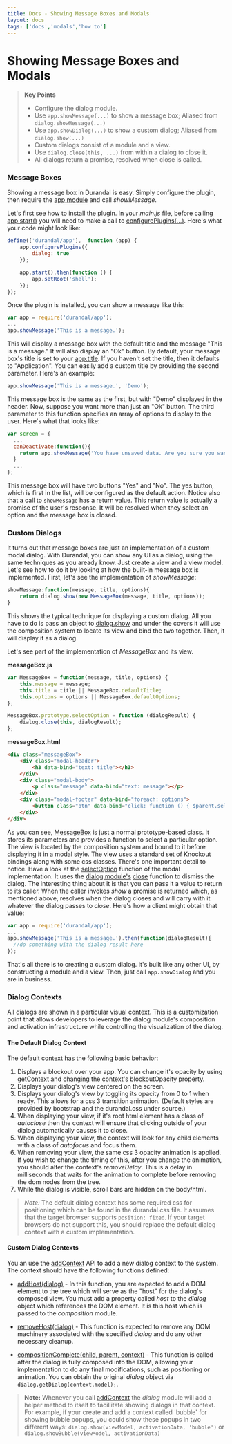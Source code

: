 ```yaml
---
title: Docs - Showing Message Boxes and Modals
layout: docs
tags: ['docs','modals','how to']
---
```

# Showing Message Boxes and Modals
#### 

<blockquote>
  <strong>Key Points</strong>
  <ul>
    <li>Configure the dialog module.</li>
    <li>
      Use <code>app.showMessage(...)</code> to show a message box; Aliased from <code>dialog.showMessage(...)</code>
    </li>
    <li>
      Use <code>app.showDialog(...)</code> to show a custom dialog; Aliased from <code>dialog.show(...)</code>
    </li>
    <li>
      Custom dialogs consist of a module and a view.
    </li>
    <li>
      Use <code>dialog.close(this, ...)</code> from within a dialog to close it.
    </li>
    <li>
      All dialogs return a promise, resolved when close is called.
    </li>
  </ul>
</blockquote>

### Message Boxes

Showing a message box in Durandal is easy. Simply configure the plugin, then require the [app module](/documentation/api#module/app) and call _showMessage_. 

Let's first see how to install the plugin. In your _main.js_ file, before calling [app.start()](/documentation/api#module/app/method/start) you will need to make a call to [configurePlugins(...)](/documentation/api#module/app/method/configurePlugins). Here's what your code might look like:

```javascript
define(['durandal/app'],  function (app) {
    app.configurePlugins({
        dialog: true
    });

    app.start().then(function () {
        app.setRoot('shell');
    });
});
```

Once the plugin is installed, you can show a message like this:

```javascript
var app = require('durandal/app');
...
app.showMessage('This is a message.');
```

This will display a message box with the default title and the message "This is a message." It will also display an "Ok" button.
By default, your message box's title is set to your [app.title](/documentation/api#module/app/property/title). If you haven't set the title, then it defaults to "Application".
You can easily add a custom title by providing the second parameter. Here's an example:

```javascript
app.showMessage('This is a message.', 'Demo');
```

This message box is the same as the first, but with "Demo" displayed in the header. Now, suppose you want more than just an "Ok" button. 
The third parameter to this function specifies an array of options to display to the user. Here's what that looks like:

```javascript
var screen = {
  ...
  canDeactivate:function(){
    return app.showMessage('You have unsaved data. Are you sure you want to close?', 'Unsaved Data', ['Yes', 'No']);
  }
  ...
};
```

This message box will have two buttons "Yes" and "No". The yes button, which is first in the list, will be configured as the default action.
Notice also that a call to `showMessage` has a return value. This return value is actually a promise of the user's response. 
It will be resolved when they select an option and the message box is closed.

### Custom Dialogs

It turns out that message boxes are just an implementation of a custom modal dialog.
With Durandal, you can show any UI as a dialog, using the same techniques as you aready know. Just create a view and a view model.
Let's see how to do it by looking at how the built-in message box is implemented. 
First, let's see the implementation of _showMessage_:

```javascript
showMessage:function(message, title, options){
    return dialog.show(new MessageBox(message, title, options));
}
```

This shows the typical technique for displaying a custom dialog. All you have to do is pass an object to [dialog.show](/documentation/api#module/dialog/method/show) and under the covers it will use the composition system to locate its view and bind the two together. Then, it will display it as a dialog.

Let's see part of the implementation of _MessageBox_ and its view.

**messageBox.js**
```javascript
var MessageBox = function(message, title, options) {
    this.message = message;
    this.title = title || MessageBox.defaultTitle;
    this.options = options || MessageBox.defaultOptions;
};

MessageBox.prototype.selectOption = function (dialogResult) {
    dialog.close(this, dialogResult);
};
```
**messageBox.html**
```html
<div class="messageBox">
    <div class="modal-header">
        <h3 data-bind="text: title"></h3>
    </div>
    <div class="modal-body">
        <p class="message" data-bind="text: message"></p>
    </div>
    <div class="modal-footer" data-bind="foreach: options">
        <button class="btn" data-bind="click: function () { $parent.selectOption($data); }, text: $data, css: { 'btn-primary': $index() == 0, autofocus: $index() == 0 }"></button>
    </div>
</div>
```

As you can see, [MessageBox](/documentation/api#module/dialog/class/MessageBox) is just a normal prototype-based class. It stores its parameters and provides a function to select a particular option.
The view is located by the composition system and bound to it before displaying it in a modal style. The view uses a standard set of Knockout bindings along with some css classes.
There's one important detail to notice. Have a look at the [selectOption](/documentation/api#class/MessageBox/method/selectOption) function of the modal implementation.
It uses the [dialog module's](/documentation/api#module/dialog) [close](/documentation/api#module/dialog/method/close) function to dismiss the dialog. The interesting thing about it is that you can pass it a value to return to its caller.
When the caller invokes _show_ a promise is returned which, as mentioned above, resolves when the dialog closes and will carry with it whatever the dialog passes to _close_.
Here's how a client might obtain that value:

```javascript
var app = require('durandal/app');
...
app.showMessage('This is a message.').then(function(dialogResult){
  //do something with the dialog result here
});
```

That's all there is to creating a custom dialog. It's built like any other UI, by constructing a module and a view. Then, just call `app.showDialog` and you are in business.

### Dialog Contexts

All dialogs are shown in a particular visual context. This is a customization point that allows developers to leverage the dialog module's composition and activation infrastructure while controlling the visualization of the dialog.

#### The Default Dialog Context

The default context has the following basic behavior:

1. Displays a blockout over your app. You can change it's opacity by using [getContext](/documentation/api#module/dialog/method/getContext) and changing the context's blockoutOpacity property.
2. Displays your dialog's view centered on the screen.
3. Displays your dialog's view by toggling its opacity from 0 to 1 when ready. This allows for a css 3 transition animation. (Default styles are provided by bootstrap and the durandal.css under source.)
4. When displaying your view, if it's root html element has a class of _autoclose_ then the context will ensure that clicking outside of your dialog automatically causes it to close.
5. When displaying your view, the context will look for any child elements with a class of _autofocus_ and focus them.
6. When removing your view, the same css 3 opacity animation is applied. If you wish to change the timing of this, after you change the animation, you should alter the context's _removeDelay_. This is a delay in milliseconds that waits for the animation to complete before removing the dom nodes from the tree.
7. While the dialog is visible, scroll bars are hidden on the body/html.

>*Note:* The default dialog context has some required css for positioning which can be found in the durandal.css file. It assumes that the target browser supports `position: fixed`. If your target browsers do not support this, you should replace the default dialog context with a custom implementation.

#### Custom Dialog Contexts

You an use the [addContext](/documentation/api#module/dialog/method/addContext) API to add a new dialog context to the system. The context should have the following functions defined:

* [addHost(dialog)](/documentation/api#class/DialogContext/method/addHost) - In this function, you are expected to add a DOM element to the tree which will serve as the "host" for the dialog's composed view. You must add a property called _host_ to the _dialog_ object which references the DOM element. It is this host which is passed to the _composition_ module.

* [removeHost(dialog)](/documentation/api#class/DialogContext/method/removeHost) - This function is expected to remove any DOM machinery associated with the specified _dialog_ and do any other necessary cleanup.

* [compositionComplete(child, parent, context)](/documentation/api#class/DialogContext/method/compositionComplete) - This function is called after the dialog is fully composed into the DOM, allowing your implementation to do any final modifications, such as positioning or animation. You can obtain the original _dialog_ object via `dialog.getDialog(context.model);`.

> **Note:** Whenever you call [addContext](/documentation/api#module/dialog/method/addContext) the _dialog_ module will add a helper method to itself to facillitate showing dialogs in that context. For example, if your create and add a context called 'bubble' for showing bubble popups, you could show these popups in two different ways: `dialog.show(viewModel, activationData, 'bubble')` or `dialog.showBubble(viewModel, activationData)`
